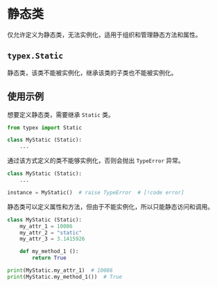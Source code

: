 # 静态类

仅允许定义为静态类，无法实例化，适用于组织和管理静态方法和属性。

## `typex.Static`

静态类，该类不能被实例化，继承该类的子类也不能被实例化。


## 使用示例

想要定义静态类，需要继承 `Static` 类。

```Python
from typex import Static

class MyStatic (Static):
    ...
```

通过该方式定义的类不能够实例化，否则会抛出 `TypeError` 异常。

```Python
class MyStatic (Static):
    ...

instance = MyStatic()  # raise TypeError  # [!code error]
```


静态类可以定义属性和方法，但由于不能实例化，所以只能静态访问和调用。

```Python
class MyStatic (Static):
    my_attr_1 = 10086
    my_attr_2 = "static"
    my_attr_3 = 3.1415926

    def my_method_1 ():
        return True

print(MyStatic.my_attr_1)  # 10086
print(MyStatic.my_method_1())  # True
```
